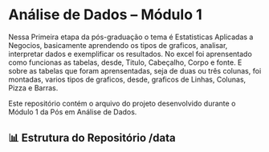 # Análise de Dados – Módulo 1
Nessa Primeira etapa da pós-graduação o tema é Estatisticas Aplicadas a Negocios, basicamente aprendendo os tipos de graficos, analisar, interpretar dados e exemplificar os resultados.
No excel foi aprensentado como funcionas as tabelas, desde, Titulo, Cabeçalho, Corpo e fonte.
E sobre as tabelas que foram aprensentadas, seja de duas ou três colunas, foi montadas, varios tipos de graficos, desde, graficos de Linhas, Colunas, Pizza e Barras.


Este repositório contém o arquivo do projeto desenvolvido durante o Módulo 1 da Pós em Análise de Dados.

## 📊 Estrutura do Repositório /data
